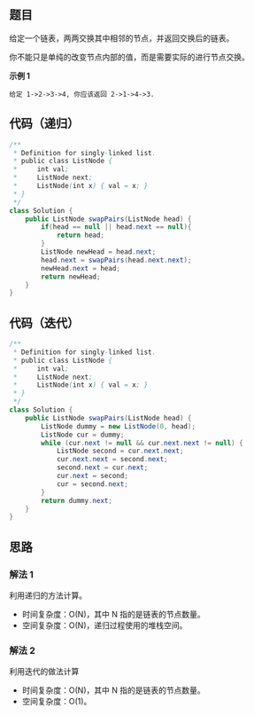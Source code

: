 ## 题目
给定一个链表，两两交换其中相邻的节点，并返回交换后的链表。

你不能只是单纯的改变节点内部的值，而是需要实际的进行节点交换。

**示例 1**
```
给定 1->2->3->4, 你应该返回 2->1->4->3.
```

## 代码（递归）
```Java
/**
 * Definition for singly-linked list.
 * public class ListNode {
 *     int val;
 *     ListNode next;
 *     ListNode(int x) { val = x; }
 * }
 */
class Solution {
    public ListNode swapPairs(ListNode head) {
        if(head == null || head.next == null){
            return head;
        }
        ListNode newHead = head.next;
        head.next = swapPairs(head.next.next);
        newHead.next = head;
        return newHead;
    }
}
```

## 代码（迭代）
```Java
/**
 * Definition for singly-linked list.
 * public class ListNode {
 *     int val;
 *     ListNode next;
 *     ListNode(int x) { val = x; }
 * }
 */
class Solution {
    public ListNode swapPairs(ListNode head) {
        ListNode dummy = new ListNode(0, head);
        ListNode cur = dummy;
        while (cur.next != null && cur.next.next != null) {
            ListNode second = cur.next.next;
            cur.next.next = second.next;
            second.next = cur.next;
            cur.next = second;
            cur = second.next;
        }
        return dummy.next;
    }
}
```

## 思路

### 解法 1
利用递归的方法计算。
* 时间复杂度：O(N)，其中 N 指的是链表的节点数量。
* 空间复杂度：O(N)，递归过程使用的堆栈空间。

### 解法 2
利用迭代的做法计算
* 时间复杂度：O(N)，其中 N 指的是链表的节点数量。
* 空间复杂度：O(1)。